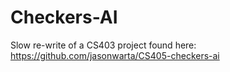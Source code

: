 # Checkers-AI
Slow re-write of a CS403 project found here: https://github.com/jasonwarta/CS405-checkers-ai
